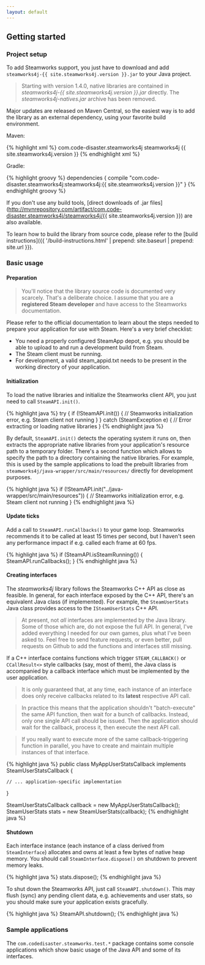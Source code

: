 ```yaml
---
layout: default
---
```


## Getting started

### Project setup

To add Steamworks support, you just have to download and add ```steamworks4j-{{ site.steamworks4j.version }}.jar``` to your Java project.

> Starting with version 1.4.0, native libraries are contained in *steamworks4j-{{ site.steamworks4j.version }}.jar* directly. The *steamworks4j-natives.jar* archive has been removed.

Major updates are released on Maven Central, so the easiest way is to add the library as an external dependency, using your favorite build environment.

Maven:

{% highlight xml %}
<dependency>
  <groupId>com.code-disaster.steamworks4j</groupId>
  <artifactId>steamworks4j</artifactId>
  <version>{{ site.steamworks4j.version }}</version>
</dependency>
{% endhighlight xml %}

Gradle:

{% highlight groovy %}
dependencies {
	compile "com.code-disaster.steamworks4j:steamworks4j:{{ site.steamworks4j.version }}"
}
{% endhighlight groovy %}

If you don't use any build tools, [direct downloads of .jar files](http://mvnrepository.com/artifact/com.code-disaster.steamworks4j/steamworks4j/{{ site.steamworks4j.version }}) are also available.

To learn how to build the library from source code, please refer to the [build instructions]({{ '/build-instructions.html' | prepend: site.baseurl | prepend: site.url }}).

### Basic usage

#### Preparation

> You'll notice that the library source code is documented very scarcely. That's a deliberate choice. I assume that you are a **registered Steam developer** and have access to the Steamworks documentation.

Please refer to the official documentation to learn about the steps needed to prepare your application for use with Steam. Here's a very brief checklist:

- You need a properly configured SteamApp depot, e.g. you should be able to upload to and run a development build from Steam.
- The Steam client must be running.
- For development, a valid steam_appid.txt needs to be present in the working directory of your application.

#### Initialization

To load the native libraries and initialize the Steamworks client API, you just need to call ```SteamAPI.init()```.

{% highlight java %}
try {
    if (!SteamAPI.init()) {
        // Steamworks initialization error, e.g. Steam client not running
    }
} catch (SteamException e) {
    // Error extracting or loading native libraries
}
{% endhighlight java %}

By default, ```SteamAPI.init()``` detects the operating system it runs on, then extracts the appropriate native libraries from your application's resource path to a temporary folder. There's a second function which allows to specify the path to a directory containing the native libraries. For example, this is used by the sample applications to load the prebuilt libraries from ```steamworks4j/java-wrapper/src/main/resources/``` directly for development purposes.

{% highlight java %}
if (!SteamAPI.init("../java-wrapper/src/main/resources")) {
	// Steamworks initialization error, e.g. Steam client not running
}
{% endhighlight java %}

#### Update ticks

Add a call to ```SteamAPI.runCallbacks()``` to your game loop. Steamworks recommends it to be called at least 15 times per second, but I haven't seen any performance impact if e.g. called each frame at 60 fps.

{% highlight java %}
if (SteamAPI.isSteamRunning()) {
	SteamAPI.runCallbacks();
}
{% endhighlight java %}

#### Creating interfaces

The *steamworks4j* library follows the Steamworks C++ API as close as feasible. In general, for each interface exposed by the C++ API, there's an equivalent Java class (if implemented). For example, the ```SteamUserStats``` Java class provides access to the ```ISteamUserStats``` C++ API.

> At present, not *all* interfaces are implemented by the Java library. Some of those which are, do not expose the full API. In general, I've added everything I needed for our own games, plus what I've been asked to. Feel free to send feature requests, or even better, pull requests on Github to add the functions and interfaces still missing.

If a C++ interface contains functions which trigger ```STEAM_CALLBACK()``` or ```CCallResult<>``` style callbacks (say, most of them), the Java class is accompanied by a callback interface which must be implemented by the user application.

> It is only guaranteed that, at any time, each instance of an interface does only receive callbacks related to its **latest** respective API call.

> In practice this means that the application shouldn't "batch-execute" the same API function, then wait for a bunch of callbacks. Instead, only one single API call should be issued. Then the application should wait for the callback, process it, then execute the next API call.

> If you really want to execute more of the same callback-triggering function in parallel, you have to create and maintain multiple instances of that interface.

{% highlight java %}
public class MyAppUserStatsCallback
        implements SteamUserStatsCallback {

	// ... application-specific implementation
}

SteamUserStatsCallback callback = new MyAppUserStatsCallback();
SteamUserStats stats = new SteamUserStats(callback);
{% endhighlight java %}

#### Shutdown

Each interface instance (each instance of a class derived from ```SteamInterface```) allocates and owns at least a few bytes of native heap memory. You should call ```SteamInterface.dispose()``` on shutdown to prevent memory leaks.

{% highlight java %}
stats.dispose();
{% endhighlight java %}

To shut down the Steamworks API, just call ```SteamAPI.shutdown()```. This may flush (sync) any pending client data, e.g. achievements and user stats, so you should make sure your application exists gracefully.

{% highlight java %}
SteamAPI.shutdown();
{% endhighlight java %}

### Sample applications

The `com.codedisaster.steamworks.test.*` package contains some console applications which show basic usage of the Java API and some of its interfaces.
